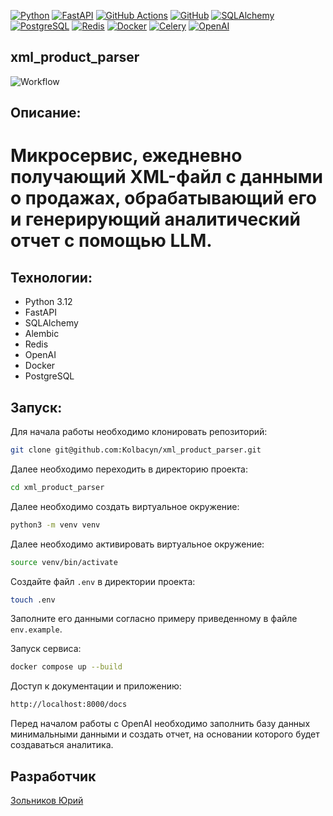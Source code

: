 [![Python](https://img.shields.io/badge/python-3670A0?style=for-the-badge&logo=python&logoColor=ffdd54)](https://www.python.org/)
[![FastAPI](https://img.shields.io/badge/FastAPI-005571?style=for-the-badge&logo=fastapi)](https://fastapi.tiangolo.com/)
[![GitHub Actions](https://img.shields.io/badge/github%20actions-%232671E5.svg?style=for-the-badge&logo=githubactions&logoColor=white)](https://github.com/features/actions)
[![GitHub](https://img.shields.io/badge/github-%23121011.svg?style=for-the-badge&logo=github&logoColor=white)](https://github.com/)
[![SQLAlchemy](https://img.shields.io/badge/SQLAlchemy-D71F00?style=for-the-badge&logo=SQLAlchemy&logoColor=SQLAlchemy)](https://www.sqlalchemy.org/)
[![PostgreSQL](https://img.shields.io/badge/PostgreSQL-316192?style=for-the-badge&logo=postgresql&logoColor=white)](https://www.postgresql.org/)
[![Redis](https://img.shields.io/badge/Redis-DC382D?style=for-the-badge&logo=redis&logoColor=white)](https://redis.io/)
[![Docker](https://img.shields.io/badge/Docker-2496ED?style=for-the-badge&logo=docker&logoColor=white)](https://www.docker.com/)
[![Celery](https://img.shields.io/badge/Celery-3F0B23?style=for-the-badge&logo=celery&logoColor=white)](https://docs.celeryq.dev/en/stable/)
[![OpenAI](https://img.shields.io/badge/OpenAI-000000?style=for-the-badge&logo=openai&logoColor=white)](https://openai.com/)


## xml_product_parser

![Workflow](https://github.com/Kolbacyn/xml_product_parser/actions/workflows/workflow.yml/badge.svg?event=push)

## Описание:

# Микросервис, ежедневно получающий XML-файл с данными о продажах, обрабатывающий его и генерирующий аналитический отчет с помощью LLM.

## Технологии:

- Python 3.12
- FastAPI
- SQLAlchemy
- Alembic
- Redis
- OpenAI
- Docker
- PostgreSQL

## Запуск:

Для начала работы необходимо клонировать репозиторий:

```bash
git clone git@github.com:Kolbacyn/xml_product_parser.git
```

Далее необходимо переходить в директорию проекта:

```bash
cd xml_product_parser
```

Далее необходимо создать виртуальное окружение:

```bash
python3 -m venv venv
```

Далее необходимо активировать виртуальное окружение:

```bash
source venv/bin/activate
```

Создайте файл `.env` в директории проекта:

```bash
touch .env
```

Заполните его данными согласно примеру приведенному в файле `env.example`.

Запуск сервиса:

```bash
docker compose up --build
```

Доступ к документации и приложению:

```bash
http://localhost:8000/docs
```

Перед началом работы с OpenAI необходимо заполнить базу данных минимальными данными и создать отчет, на основании которого будет создаваться аналитика.


## Разработчик

[Зольников Юрий](https://github.com/Kolbacyn/)